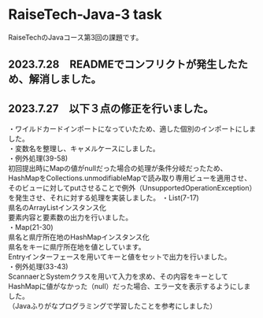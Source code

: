 # RaiseTech-Java-3 task
RaiseTechのJavaコース第3回の課題です。<br>

## 2023.7.28　READMEでコンフリクトが発生したため、解消しました。

## 2023.7.27　以下３点の修正を行いました。  
・ワイルドカードインポートになっていたため、適した個別のインポートにしました。  
・変数名を整理し、キャメルケースにしました。  
・例外処理(39-58)  
初回提出時にMapの値がnullだった場合の処理が条件分岐だったため、HashMapをCollections.unmodifiableMapで読み取り専用ビューを適用させ、  
そのビューに対してputさせることで例外（UnsupportedOperationException）を発生させ、それに対する処理を実装しました。
・List(7-17)<br>
県名のArrayListインスタンス化<br>
要素内容と要素数の出力を行いました。<br>
・Map(21-30)<br>
県名と県庁所在地のHashMapインスタンス化<br>
県名をキーに県庁所在地を値としています。<br>
Entryインターフェースを用いてキーと値をセットで出力を行いました。<br>
・例外処理(33-43)<br>
ScannaerとSystemクラスを用いて入力を求め、その内容をキーとしてHashMapに値がなかった（null）だった場合、エラー文を表示するようにしました。<br>
（Javaふりがなプログラミングで学習したことを参考にしました）

